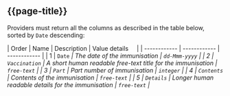 ## {{page-title}}

Providers must return all the columns as described in the table below, sorted by `Date` descending:

| Order | Name | Description | Value details &nbsp;&nbsp;&nbsp; |
| ------------ | ------------ | ------------ |
| 1 | `Date`  <em class="fa fa-sort-desc" aria-hidden="true">| The date of the immunisation | `dd-Mmm-yyyy` |
| 2 | `Vaccination` | A short human readable free-text title for the immunisation | `free-text` |
| 3 | `Part` | Part number of immunisation | `integer` |
| 4 | `Contents` | Contents of the immunisation | `free-text` |
| 5 | `Details` | Longer human readable details for the immunisation | `free-text` |

